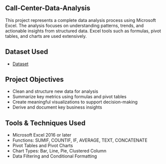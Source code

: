 ## Call-Center-Data-Analysis
This project represents a complete data analysis process using Microsoft Excel. The analysis focuses on understanding patterns, trends, and actionable insights from structured data. Excel tools such as formulas, pivot tables, and charts are used extensively.
## Dataset Used
- <a href="https://github.com/Nandha1604/Call-Center-Data-Analysis-Dashboard/blob/main/call%20center%20Data.xlsx">Dataset</a>
## Project Objectives
- Clean and structure new data for analysis
- Summarize key metrics using formulas and pivot tables
- Create meaningful visualizations to support decision-making
- Derive and document key business insights
## Tools & Techniques Used
- Microsoft Excel 2016 or later
- Functions: SUMIF, COUNTIF, IF, AVERAGE, TEXT, CONCATENATE
- Pivot Tables and Pivot Charts
- Chart Types: Bar, Line, Pie, Clustered Column
- Data Filtering and Conditional Formatting


